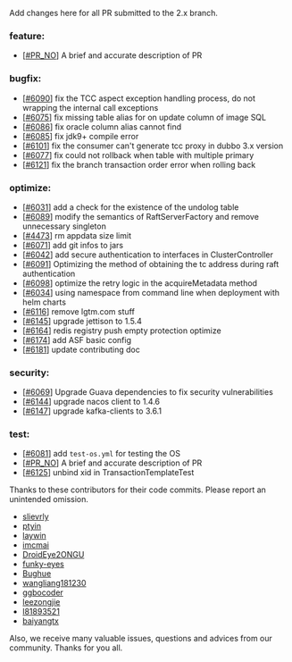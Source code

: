 Add changes here for all PR submitted to the 2.x branch.

<!-- Please add the `changes` to the following location(feature/bugfix/optimize/test) based on the type of PR -->

### feature:
- [[#PR_NO](https://github.com/seata/seata/pull/PR_NO)] A brief and accurate description of PR

### bugfix:
- [[#6090](https://github.com/seata/seata/pull/6090)] fix the TCC aspect exception handling process, do not wrapping the internal call exceptions
- [[#6075](https://github.com/seata/seata/pull/6075)] fix missing table alias for on update column of image SQL
- [[#6086](https://github.com/seata/seata/pull/6086)] fix oracle column alias cannot find
- [[#6085](https://github.com/seata/seata/pull/6085)] fix jdk9+ compile error
- [[#6101](https://github.com/seata/seata/pull/6101)] fix the consumer can't generate tcc proxy in dubbo 3.x version
- [[#6077](https://github.com/seata/seata/pull/6077)] fix could not rollback when table with multiple primary
- [[#6121](https://github.com/seata/seata/pull/6121)] fix the branch transaction order error when rolling back

### optimize:
- [[#6031](https://github.com/seata/seata/pull/6031)] add a check for the existence of the undolog table
- [[#6089](https://github.com/seata/seata/pull/6089)] modify the semantics of RaftServerFactory and remove unnecessary singleton
- [[#4473](https://github.com/seata/seata/pull/4473)] rm appdata size limit
- [[#6071](https://github.com/seata/seata/pull/6071)] add git infos to jars
- [[#6042](https://github.com/seata/seata/pull/6042)] add secure authentication to interfaces in ClusterController
- [[#6091](https://github.com/seata/seata/pull/6091)] Optimizing the method of obtaining the tc address during raft authentication
- [[#6098](https://github.com/seata/seata/pull/6098)] optimize the retry logic in the acquireMetadata method
- [[#6034](https://github.com/seata/seata/pull/6034)] using namespace from command line when deployment with helm charts
- [[#6116](https://github.com/seata/seata/pull/6034)] remove lgtm.com stuff
- [[#6145](https://github.com/seata/seata/pull/6145)] upgrade jettison to 1.5.4
- [[#6164](https://github.com/seata/seata/pull/6164)] redis registry push empty protection optimize
- [[#6174](https://github.com/seata/seata/pull/6174)] add ASF basic config
- [[#6181](https://github.com/seata/seata/pull/6181)] update contributing doc

### security:
- [[#6069](https://github.com/seata/seata/pull/6069)] Upgrade Guava dependencies to fix security vulnerabilities
- [[#6144](https://github.com/seata/seata/pull/6144)] upgrade nacos client to 1.4.6
- [[#6147](https://github.com/seata/seata/pull/6147)] upgrade kafka-clients to 3.6.1

### test:
- [[#6081](https://github.com/seata/seata/pull/6081)] add `test-os.yml` for testing the OS
- [[#PR_NO](https://github.com/seata/seata/pull/PR_NO)] A brief and accurate description of PR
- [[#6125](https://github.com/seata/seata/pull/6125)] unbind xid in TransactionTemplateTest

Thanks to these contributors for their code commits. Please report an unintended omission.

<!-- Please make sure your Github ID is in the list below -->
- [slievrly](https://github.com/slievrly)
- [ptyin](https://github.com/ptyin)
- [laywin](https://github.com/laywin)
- [imcmai](https://github.com/imcmai)
- [DroidEye2ONGU](https://github.com/DroidEye2ONGU)
- [funky-eyes](https://github.com/funky-eyes)
- [Bughue](https://github.com/Bughue)
- [wangliang181230](https://github.com/wangliang181230)
- [ggbocoder](https://github.com/ggbocoder)
- [leezongjie](https://github.com/leezongjie)
- [l81893521](https://github.com/l81893521)
- [baiyangtx](https://github.com/baiyangtx)

Also, we receive many valuable issues, questions and advices from our community. Thanks for you all.
